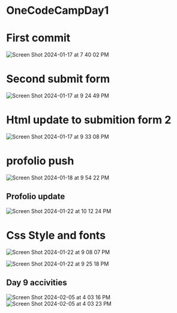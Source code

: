 # OneCodeCampDay1
<h1> First commit </h1>


![Screen Shot 2024-01-17 at 7 40 02 PM](https://github.com/White-OvO/OneCodeCampDay1/assets/120700219/3f914736-620d-417e-864d-7058b3c26cdf)


<h1> Second submit form </h1>


![Screen Shot 2024-01-17 at 9 24 49 PM](https://github.com/White-OvO/OneCodeCampDay1/assets/120700219/a6cd683f-5b9f-4ceb-9393-d918011b6ab3)

<h1> Html update to submition form 2 </h1>

![Screen Shot 2024-01-17 at 9 33 08 PM](https://github.com/White-OvO/OneCodeCampDay1/assets/120700219/561d8d8b-4423-47f0-9ff7-d17ac346c2c1)


<h1> profolio push </h1>


![Screen Shot 2024-01-18 at 9 54 22 PM](https://github.com/White-OvO/OneCodeCampDay1/assets/120700219/dc436378-a307-4d7f-9ca8-1c1352b03b36)
<h2>Profolio update </h2>



![Screen Shot 2024-01-22 at 10 12 24 PM](https://github.com/White-OvO/OneCodeCampDay1/assets/120700219/20e54f3f-4824-4dcb-9e6c-8cdebb19d54e)




<h1> Css Style and fonts </h1>

![Screen Shot 2024-01-22 at 9 08 07 PM](https://github.com/White-OvO/OneCodeCampDay1/assets/120700219/f7905b2e-6e8f-4042-b880-da784c28f89a)


![Screen Shot 2024-01-22 at 9 25 18 PM](https://github.com/White-OvO/OneCodeCampDay1/assets/120700219/dc959836-aabe-4dc2-88af-ccee4d451048)


<h2> Day 9 accivities </h2>

![Screen Shot 2024-02-05 at 4 03 16 PM](https://github.com/White-OvO/OneCodeCampDay1/assets/120700219/14e58508-a372-463a-b8ff-556971710679)
![Screen Shot 2024-02-05 at 4 03 23 PM](https://github.com/White-OvO/OneCodeCampDay1/assets/120700219/665da060-e96a-4245-ba58-e5614d0c31a5)


